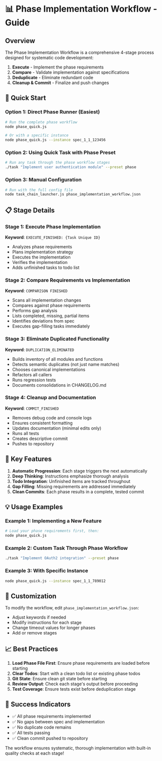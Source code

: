 # 📊 Phase Implementation Workflow - Guide

## Overview

The Phase Implementation Workflow is a comprehensive 4-stage process designed for systematic code development:

1. **Execute** - Implement the phase requirements
2. **Compare** - Validate implementation against specifications  
3. **Deduplicate** - Eliminate redundant code
4. **Cleanup & Commit** - Finalize and push changes

## 🚀 Quick Start

### Option 1: Direct Phase Runner (Easiest)
```bash
# Run the complete phase workflow
node phase_quick.js

# Or with a specific instance
node phase_quick.js --instance spec_1_1_123456
```

### Option 2: Using Quick Task with Phase Preset
```bash
# Run any task through the phase workflow stages
./task "Implement user authentication module" --preset phase
```

### Option 3: Manual Configuration
```bash
# Run with the full config file
node task_chain_launcher.js phase_implementation_workflow.json
```

## 📋 Stage Details

### Stage 1: Execute Phase Implementation
**Keyword**: `EXECUTE_FINISHED: {Task Unique ID}`

- Analyzes phase requirements
- Plans implementation strategy
- Executes the implementation
- Verifies the implementation
- Adds unfinished tasks to todo list

### Stage 2: Compare Requirements vs Implementation  
**Keyword**: `COMPARISON FINISHED`

- Scans all implementation changes
- Compares against phase requirements
- Performs gap analysis
- Lists completed, missing, partial items
- Identifies deviations from spec
- Executes gap-filling tasks immediately

### Stage 3: Eliminate Duplicated Functionality
**Keyword**: `DUPLICATION_ELIMINATED`

- Builds inventory of all modules and functions
- Detects semantic duplicates (not just name matches)
- Chooses canonical implementations
- Refactors all callers
- Runs regression tests
- Documents consolidations in CHANGELOG.md

### Stage 4: Cleanup and Documentation
**Keyword**: `COMMIT_FINISHED`

- Removes debug code and console logs
- Ensures consistent formatting
- Updates documentation (minimal edits only)
- Runs all tests
- Creates descriptive commit
- Pushes to repository

## 🎯 Key Features

1. **Automatic Progression**: Each stage triggers the next automatically
2. **Deep Thinking**: Instructions emphasize thorough analysis
3. **Todo Integration**: Unfinished items are tracked throughout
4. **Gap Filling**: Missing requirements are addressed immediately
5. **Clean Commits**: Each phase results in a complete, tested commit

## 💡 Usage Examples

### Example 1: Implementing a New Feature
```bash
# Load your phase requirements first, then:
node phase_quick.js
```

### Example 2: Custom Task Through Phase Workflow  
```bash
./task "Implement OAuth2 integration" --preset phase
```

### Example 3: With Specific Instance
```bash
node phase_quick.js --instance spec_1_1_789012
```

## 🔧 Customization

To modify the workflow, edit `phase_implementation_workflow.json`:

- Adjust keywords if needed
- Modify instructions for each stage
- Change timeout values for longer phases
- Add or remove stages

## 📈 Best Practices

1. **Load Phase File First**: Ensure phase requirements are loaded before starting
2. **Clear Todos**: Start with a clean todo list or existing phase todos
3. **Git State**: Ensure clean git state before starting
4. **Review Output**: Check each stage's output before proceeding
5. **Test Coverage**: Ensure tests exist before deduplication stage

## 🎊 Success Indicators

- ✅ All phase requirements implemented
- ✅ No gaps between spec and implementation
- ✅ No duplicate code remains
- ✅ All tests passing
- ✅ Clean commit pushed to repository

The workflow ensures systematic, thorough implementation with built-in quality checks at each stage!